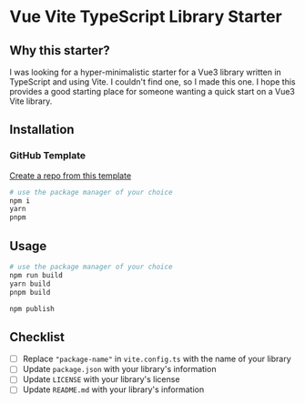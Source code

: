 # Vue Vite TypeScript Library Starter

## Why this starter?

I was looking for a hyper-minimalistic starter for a Vue3 library written in TypeScript and using Vite. I couldn't find one, so I made this one. I hope this provides a good starting place for someone wanting a quick start on a Vue3 Vite library.

## Installation

### GitHub Template

[Create a repo from this template](https://github.com/DavidWard98/vue-vite-ts-library-starter/generate)

```bash
# use the package manager of your choice
npm i
yarn
pnpm 
```

## Usage

```bash
# use the package manager of your choice
npm run build
yarn build
pnpm build

npm publish
```

## Checklist

- [ ] Replace `"package-name"` in `vite.config.ts` with the name of your library
- [ ] Update `package.json` with your library's information
- [ ] Update `LICENSE` with your library's license
- [ ] Update `README.md` with your library's information
